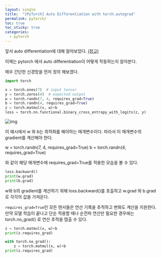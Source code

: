 ```yaml
---
layout: single
title:  "[PyTorch] Auto Differentiation with torch.autograd"
permalink: pytorch/
toc: true
toc_sticky: true
categories: 
  - pytorch
---
```


앞서 auto differentiation에 대해 알아보았다. [(참고)](https://jdvvd.github.io/study/)

이제는 pytorch 에서 auto differentiation이 어떻게 작동하는지 알아본다.

매우 간단한 신경망을 먼저 정의 해보겠다.



```python
import torch

x = torch.ones(7)  # input tensor
y = torch.zeros(4)  # expected output
w = torch.randn(7, 4, requires_grad=True)
b = torch.randn(4, requires_grad=True)
z = torch.matmul(x, w)+b
loss = torch.nn.functional.binary_cross_entropy_with_logits(z, y)
```

![img](https://tutorials.pytorch.kr/_images/comp-graph.png)

이 예시에서 w 와 b는 최적화를 해야하는 매개변수이다. 따라서 이 매개변수의 gradient를 계산해야 한다.

w = torch.randn(7, 4, requires_grad=True)
b = torch.randn(4, requires_grad=True)

와 같이 해당 매개변수에 requires_grad=True를 적용한 모습을 볼 수 있다.



```python
loss.backward()
print(w.grad)
print(b.grad)
```

w와 b의 gradient를 계산하기 위해 loss.backward()를 호출하고 w.grad 와 b.grad로 각각의 값을 가져온다.<br>

`requires_grad=True`인 모든 텐서들은 연산 기록을 추적하고 변화도 계산을 지원한다. 만약 모델 학습이 끝나고 단순 적용할 때나 순전파 연산만 필요한 경우에는 torch.no_grad() 로 연산 추적을 멈출 수 있다.

```python
z = torch.matmul(x, w)+b
print(z.requires_grad)

with torch.no_grad():
    z = torch.matmul(x, w)+b
print(z.requires_grad)
```
